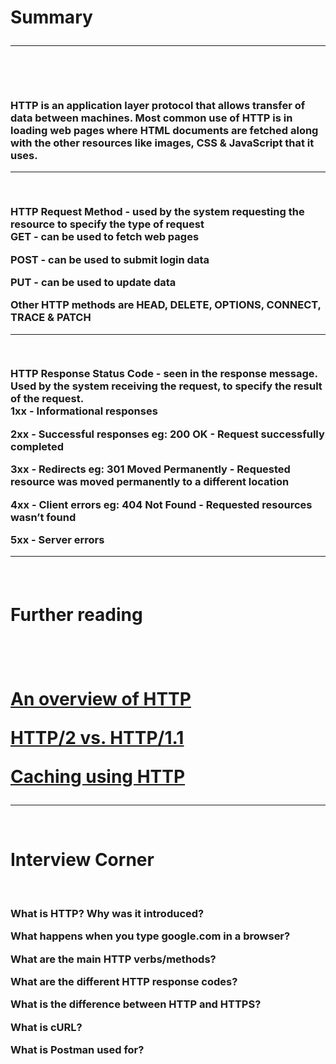 <h1>Summary

<hr/><br/>

<h3>HTTP is an application layer protocol that allows transfer of data between machines. Most common use of HTTP is in loading web pages where HTML documents are fetched along with the other resources like images, CSS & JavaScript that it uses.

<hr/><br />

HTTP Request Method - used by the system requesting the resource to specify the type of request
<br />
GET - can be used to fetch web pages

POST - can be used to submit login data

PUT - can be used to update data

Other HTTP methods are HEAD, DELETE, OPTIONS, CONNECT, TRACE & PATCH

<hr /><br />

HTTP Response Status Code - seen in the response message. Used by the system receiving the request, to specify the result of the request.
<br>
1xx - Informational responses

2xx - Successful responses eg: 200 OK - Request successfully completed

3xx - Redirects eg: 301 Moved Permanently - Requested resource was moved permanently to a different location

4xx - Client errors eg: 404 Not Found - Requested resources wasn’t found

5xx - Server errors

<hr><br>

<h1>Further reading<h1>
<br>

<a href="https://developer.mozilla.org/en-US/docs/Web/HTTP/Overview">An overview of HTTP</a>

<a href="https://www.cloudflare.com/en-in/learning/performance/http2-vs-http1.1/">HTTP/2 vs. HTTP/1.1</a>

<a href="https://developer.mozilla.org/en-US/docs/Web/HTTP/Caching">Caching using HTTP </a>

</h3>
<hr><br>

<h1>Interview Corner</h1>
<br>
<h3>
What is HTTP? Why was it introduced?</br>

What happens when you type google.com in a browser?</br>

What are the main HTTP verbs/methods?</br>

What are the different HTTP response codes?</br>

What is the difference between HTTP and HTTPS?</br>

What is cURL?</br>

What is Postman used for?</br>

</h3>
